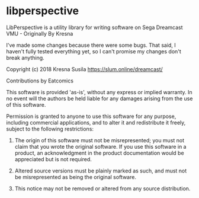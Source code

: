 # libperspective
LibPerspective is a utility library for writing software on Sega Dreamcast VMU - Originally By Kresna

I've made some changes because there were some bugs. That said, I haven't fully tested everything yet, so I can't promise my changes don't break anything.

Copyright (c) 2018 Kresna Susila https://slum.online/dreamcast/

Contributions by Eatcomics
 
This software is provided 'as-is', without any express or implied warranty.
In no event will the authors be held liable for any damages arising from
the use of this software.
 
Permission is granted to anyone to use this software for any purpose,
including commercial applications, and to alter it and redistribute it
freely, subject to the following restrictions:
 
1. The origin of this software must not be misrepresented; you must not
claim that you wrote the original software. If you use this software in
a product, an acknowledgment in the product documentation would be
appreciated but is not required.
 
2. Altered source versions must be plainly marked as such, and must not
be misrepresented as being the original software.
 
3. This notice may not be removed or altered from any source distribution.
